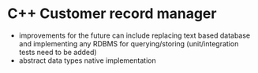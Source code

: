 # C++ Customer record manager

- improvements for the future can include replacing text based database and implementing any RDBMS for querying/storing (unit/integration tests need to be added)
- abstract data types native implementation

